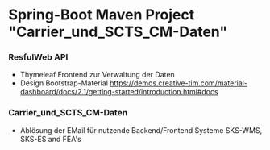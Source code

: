 # Spring-Boot Maven Project "Carrier_und_SCTS_CM-Daten"
### ResfulWeb API
- Thymeleaf Frontend zur Verwaltung der Daten 
- Design Bootstrap-Material https://demos.creative-tim.com/material-dashboard/docs/2.1/getting-started/introduction.html#docs

### Carrier_und_SCTS_CM-Daten
- Ablösung der EMail für nutzende Backend/Frontend Systeme SKS-WMS, SKS-ES and FEA's

